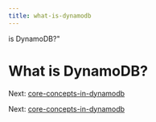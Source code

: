 ```yaml
---
title: what-is-dynamodb
---
```


is DynamoDB?"

# What is DynamoDB?

Next:
[core-concepts-in-dynamodb](core-concepts-in-dynamodb.md)

Next:
[core-concepts-in-dynamodb](core-concepts-in-dynamodb.md)
